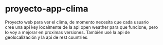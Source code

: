 # proyecto-app-clima
Proyecto web para ver el clima, de momento necesita que cada usuario cree una api key localmente de la api open weather para que funcione, pero lo voy a mejorar en proximas versiones. También usé la api de geolocalización y la api  de rest countries.
